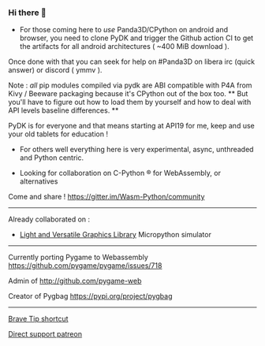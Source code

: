 ### Hi there 👋

- For those coming here to *use* Panda3D/CPython on android and browser, you need to clone PyDK and trigger the Github action CI
to get the artifacts for all android architectures ( ~400 MiB download ).

Once done with that you can seek for help on #Panda3D on libera irc (quick answer) or discord ( ymmv ).

Note : *all* pip modules compiled via pydk are ABI compatible with P4A from Kivy / Beeware packaging because it's CPython out of the box too.
 ** But you'll have to figure out how to load them by yourself and how to deal with API levels baseline differences. **

PyDK is for everyone and that means starting at API19 for me, keep and use your old tablets for education !

- For others well everything here is very experimental, async, unthreaded and Python centric.


- Looking for collaboration on C-Python ® for WebAssembly, or alternatives

Come and share  ! 
https://gitter.im/Wasm-Python/community

----

Already collaborated on :
* [Light and Versatile Graphics Library][lvgl] Micropython simulator


----

Currently porting Pygame to Webassembly https://github.com/pygame/pygame/issues/718

Admin of http://github.com/pygame-web 

Creator of Pygbag https://pypi.org/project/pygbag

----


[Brave Tip shortcut][tip]

[Direct support patreon][pat]


[tip]: https://github.com/pmp-p/pmp-p/issues/1
[pat]: https://www.patreon.com/pmpp
[lvgl]: https://sim.lvgl.io/v7/micropython/ports/javascript/bundle_out/index.html



